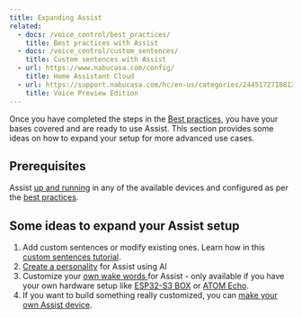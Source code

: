 ```yaml
---
title: Expanding Assist
related:
  - docs: /voice_control/best_practices/
    title: Best practices with Assist
  - docs: /voice_control/custom_sentences/
    title: Custom sentences with Assist
  - url: https://www.nabucasa.com/config/
    title: Home Assistant Cloud
  - url: https://support.nabucasa.com/hc/en-us/categories/24451727188125-Home-Assistant-Voice-Preview-Edition
    title: Voice Preview Edition
---
```


Once you have completed the steps in the [Best practices](/voice_control/best_practices/), you have your bases covered and are ready to use Assist. This section provides some ideas on how to expand your setup for more advanced use cases.

## Prerequisites 

Assist [up and running](/voice_control/) in any of the available devices and configured as per the [best practices](/voice_control/best_practices/).

## Some ideas to expand your Assist setup

1. Add custom sentences or modify existing ones. Learn how in this [custom sentences tutorial](/voice_control/custom_sentences/).
2. [Create a personality](/voice_control/assist_create_open_ai_personality/) for Assist using AI
3. Customize your [own wake words ](/voice_control/create_wake_word/) for Assist - only available if you have your own hardware setup like [ESP32-S3 BOX](/voice_control/s3_box_voice_assistant/) or [ATOM Echo](/voice_control/thirteen-usd-voice-remote/).
4. If you want to build something really customized, you can [make your own Assist device](/voice_control/make_your_own/).
